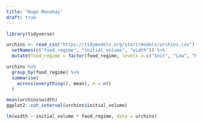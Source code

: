 ```yaml
---
title: "Hugo Monokai"
draft: true
---
```


<link href="theme.css" rel="stylesheet" type="text/css">
<script src="/highlighter.min.js"></script>

```r
library(tidyverse)

urchins <- read_csv("https://tidymodels.org/start/models/urchins.csv") %>%
  setNames(c("food_regime", "initial_volume", "width")) %>%
  mutate(food_regime = factor(food_regime, levels = c("Init", "Low", "High")))

urchins %>%
  group_by(food_regime) %>%
  summarise(
    across(everything(), mean), n = n()
  )

mean(urchins$width)
ggplot2::cut_interval(urchins$initial_volume)

lm(width ~ initial_volume * food_regime, data = urchins)
```
